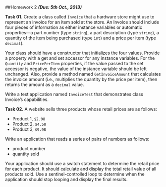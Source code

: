##Homework 2
***(Due: 5th Oct., 2013)***

**Task 01.** Create a class called `Invoice` that a hardware store might use to represent an invoice for an item sold at the store. An Invoice should include four pieces of information as either instance variables or automatic properties—a part number (type `string`), a part description (type `string`), a quantity of the item being purchased (type `int`) and a price per item (type `decimal`).

Your class should have a constructor that initializes the four values. Provide a property with a get and set accessor for any instance variables. For the `Quantity` and `PricePerItem` properties, if the value passed to the set accessor is negative, the value of the instance variable should be left unchanged. Also, provide a method named `GetInvoiceAmount` that calculates the invoice amount (i.e., multiplies the quantity by the price per item), then returns the amount as a `decimal` value.

Write a test application named `InvoiceTest` that demonstrates class Invoice’s capabilities.

**Task 02.** A website sells three products whose retail prices are as follows:
  * Product 1, `$2.98`
  * Product 2, `$4.50`
  * Product 3, `$9.98`

Write an application that reads a series of pairs of numbers as follows:
  * product number
  * quantity sold

Your application should use a switch statement to determine the retail price for each product. It should calculate and display the total retail value of all products sold. Use a sentinel-controlled loop to determine when the application should stop looping and display the final results.
